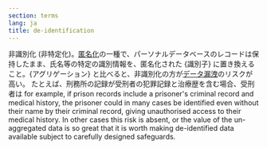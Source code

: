```yaml
---
section: terms
lang: ja
title: de-identification
---
```


非識別化 (非特定化)。[匿名化](/glossary/ja/terms/anonymisation/)の一種で、パーソナルデータベースのレコードは保持したまま、氏名等の特定の識別情報を、匿名化された {識別子} に置き換えること。{アグリゲーション} と比べると、非識別化の方が[データ漏洩](/glossary/ja/terms/data-leakage/)のリスクが高い。
たとえば、刑務所の記録が受刑者の犯罪記録と治療歴を含む場合、受刑者は
for example, if prison records include a prisoner's criminal record and medical history, the prisoner could in many cases be identified even without their name by their criminal record, giving unauthorised access to their medical history. In other cases this risk is absent, or the value of the un-aggregated data is so great that it is worth making de-identified data available subject to carefully designed safeguards.
